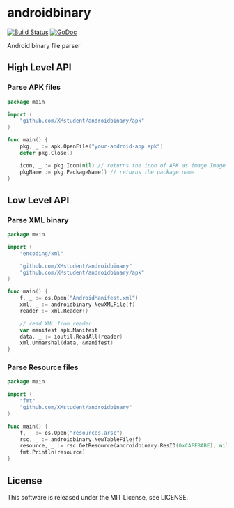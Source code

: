 androidbinary
=====

[![Build Status](https://github.com/XMstudent/androidbinary/workflows/Test/badge.svg)](https://github.com/XMstudent/androidbinary/actions)
[![GoDoc](https://godoc.org/github.com/XMstudent/androidbinary?status.svg)](https://godoc.org/github.com/XMstudent/androidbinary)

Android binary file parser

## High Level API

### Parse APK files

``` go
package main

import (
	"github.com/XMstudent/androidbinary/apk"
)

func main() {
	pkg, _ := apk.OpenFile("your-android-app.apk")
	defer pkg.Close()

	icon, _ := pkg.Icon(nil) // returns the icon of APK as image.Image
	pkgName := pkg.PackageName() // returns the package name
}
```

## Low Level API

### Parse XML binary

``` go
package main

import (
	"encoding/xml"

	"github.com/XMstudent/androidbinary"
	"github.com/XMstudent/androidbinary/apk"
)

func main() {
	f, _ := os.Open("AndroidManifest.xml")
	xml, _ := androidbinary.NewXMLFile(f)
	reader := xml.Reader()

	// read XML from reader
	var manifest apk.Manifest
	data, _ := ioutil.ReadAll(reader)
	xml.Unmarshal(data, &manifest)
}
```

### Parse Resource files

``` go
package main

import (
	"fmt"
	"github.com/XMstudent/androidbinary"
)

func main() {
	f, _ := os.Open("resources.arsc")
	rsc, _ := androidbinary.NewTableFile(f)
	resource, _ := rsc.GetResource(androidbinary.ResID(0xCAFEBABE), nil)
	fmt.Println(resource)
}
```

## License

This software is released under the MIT License, see LICENSE.
